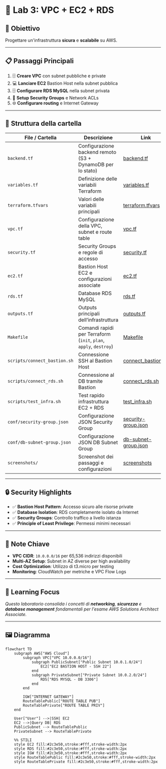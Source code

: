 # 🧪 Lab 3: VPC + EC2 + RDS

## 🎯 Obiettivo
Progettare un'infrastruttura **sicura** e **scalabile** su AWS.

---

## 📋 Passaggi Principali

1. 🗄️ **Creare VPC** con subnet pubbliche e private  
2. 💻 **Lanciare EC2** Bastion Host nella subnet pubblica  
3. 🗄️ **Configurare RDS MySQL** nella subnet privata  
4. 🔐 **Setup Security Groups** e Network ACLs  
5. 🌐 **Configurare routing** e Internet Gateway  

---

## 📁 Struttura della cartella

| File / Cartella | Descrizione | Link |
|-----------------|------------|------|
| `backend.tf`    | Configurazione backend remoto (S3 + DynamoDB per lo stato) | [backend.tf](./lab3-vpc-ec2-rds/backend.tf) |
| `variables.tf`  | Definizione delle variabili Terraform | [variables.tf](./lab3-vpc-ec2-rds/variables.tf) |
| `terraform.tfvars` | Valori delle variabili principali | [terraform.tfvars](./lab3-vpc-ec2-rds/terraform.tfvars) |
| `vpc.tf`        | Configurazione della VPC, subnet e route table | [vpc.tf](./lab3-vpc-ec2-rds/vpc.tf) |
| `security.tf`   | Security Groups e regole di accesso | [security.tf](./lab3-vpc-ec2-rds/security.tf) |
| `ec2.tf`        | Bastion Host EC2 e configurazioni associate | [ec2.tf](./lab3-vpc-ec2-rds/ec2.tf) |
| `rds.tf`        | Database RDS MySQL | [rds.tf](./lab3-vpc-ec2-rds/rds.tf) |
| `outputs.tf`    | Outputs principali dell’infrastruttura | [outputs.tf](./lab3-vpc-ec2-rds/outputs.tf) |
| `Makefile`      | Comandi rapidi per Terraform (`init`, `plan`, `apply`, `destroy`) | [Makefile](./lab3-vpc-ec2-rds/Makefile) |
| `scripts/connect_bastion.sh` | Connessione SSH al Bastion Host | [connect_bastion.sh](./lab3-vpc-ec2-rds/scripts/connect_bastion.sh) |
| `scripts/connect_rds.sh` | Connessione al DB tramite Bastion | [connect_rds.sh](./lab3-vpc-ec2-rds/scripts/connect_rds.sh) |
| `scripts/test_infra.sh` | Test rapido infrastruttura EC2 + RDS | [test_infra.sh](./lab3-vpc-ec2-rds/scripts/test_infra.sh) |
| `conf/security-group.json` | Configurazione JSON Security Group | [security-group.json](./lab3-vpc-ec2-rds/conf/security-group.json) |
| `conf/db-subnet-group.json` | Configurazione JSON DB Subnet Group | [db-subnet-group.json](./lab3-vpc-ec2-rds/conf/db-subnet-group.json) |
| `screenshots/`  | Screenshot dei passaggi e configurazioni | [screenshots](./screenshots/) |

---

## 🔒 Security Highlights

- ✅ **Bastion Host Pattern**: Accesso sicuro alle risorse private  
- ✅ **Database Isolation**: RDS completamente isolato da Internet  
- ✅ **Security Groups**: Controllo traffico a livello istanza  
- ✅ **Principle of Least Privilege**: Permessi minimi necessari  

---

## 📝 Note Chiave

- **VPC CIDR**: `10.0.0.0/16` per 65,536 indirizzi disponibili  
- **Multi-AZ Setup**: Subnet in AZ diverse per high availability  
- **Cost Optimization**: Utilizzo di t3.micro per testing  
- **Monitoring**: CloudWatch per metriche e VPC Flow Logs  

---

## 📌 Learning Focus

*Questo laboratorio consolida i concetti di **networking**, **sicurezza** e **database management** fondamentali per l'esame AWS Solutions Architect Associate.*

---

## 🖼️ Diagramma

```mermaid
flowchart TD
    subgraph AWS["AWS Cloud"]
        subgraph VPC["VPC 10.0.0.0/16"]
            subgraph PublicSubnet["Public Subnet 10.0.1.0/24"]
                EC2["EC2 BASTION HOST - SSH 22"]
            end
            subgraph PrivateSubnet["Private Subnet 10.0.2.0/24"]
                RDS["RDS MYSQL - DB 3306"]
            end
        end

        IGW["INTERNET GATEWAY"]
        RouteTablePublic["ROUTE TABLE PUB"]
        RouteTablePrivate["ROUTE TABLE PRIV"]
    end

    User["User"] -->|SSH| EC2
    EC2 -->|Query DB| RDS
    PublicSubnet --> RouteTablePublic
    PrivateSubnet --> RouteTablePrivate

    %% STILI
    style EC2 fill:#2c3e50,stroke:#fff,stroke-width:2px
    style RDS fill:#2c3e50,stroke:#fff,stroke-width:2px
    style IGW fill:#2c3e50,stroke:#fff,stroke-width:2px
    style RouteTablePublic fill:#2c3e50,stroke:#fff,stroke-width:2px
    style RouteTablePrivate fill:#2c3e50,stroke:#fff,stroke-width:2px

